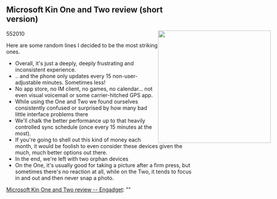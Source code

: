 <article><h2>Microsoft Kin One and Two review (short version)</h2><time><span class="day">5</span><span class="month">5</span><span class="year">2010</span></time><img style="float:right;width:300px;margin-right:-200px;" src="http://www.blogcdn.com/www.engadget.com/media/2010/05/kin60031.jpg" alt="" /><p>Here are some random lines I decided to be the most striking ones.</p><ul><li>Overall, it's just a deeply, deeply frustrating and inconsistent experience.</li><li>.. and the phone only updates every 15 non-user-adjustable minutes. Sometimes less!</li><li>No app store, no IM client, no games, no calendar... not even visual voicemail or some carrier-hitched GPS app. </li><li>While using the One and Two we found ourselves consistently confused or surprised by how many bad little interface problems there</li><li>We'll chalk the better performance up to that heavily controlled sync schedule (once every 15 minutes at the most).</li><li>If you're going to shell out this kind of money each month, it would be foolish to even consider these devices given the much, much better options out there.</li><li>In the end, we're left with two orphan devices </li><li>On the One, it's usually good for taking a picture after a firm press, but sometimes there's no reaction at all, while on the Two, it tends to focus in and out and then never snap a photo. </li></ul><p><a href="http://www.engadget.com/2010/05/05/kin-one-and-two-review/1">Microsoft Kin One and Two review -- Engadget</a>: ""</p></article>